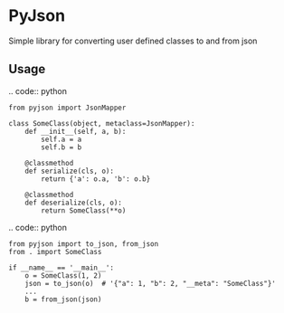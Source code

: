 # PyJson
Simple library for converting user defined classes to and from json 
## Usage

.. code:: python

    from pyjson import JsonMapper
    
    class SomeClass(object, metaclass=JsonMapper):
        def __init__(self, a, b):
            self.a = a
            self.b = b
            
        @classmethod
        def serialize(cls, o):
            return {'a': o.a, 'b': o.b}
           
        @classmethod
        def deserialize(cls, o):
            return SomeClass(**o)
      
     
.. code:: python
    
    from pyjson import to_json, from_json
    from . import SomeClass
    
    if __name__ == '__main__':
        o = SomeClass(1, 2)
        json = to_json(o)  # '{"a": 1, "b": 2, "__meta": "SomeClass"}'
        ...
        b = from_json(json)
        